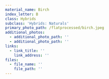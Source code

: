 ```yaml
---
material_name: Birch
index_letter: B
class: Hybrids
subclass: 'Hybrids: Naturals'
primary_photo_path: /flatprocessed/birch.jpeg
additional_photos:
  - additional_photo_path: ''
  - additional_photo_path: ''
links:
  - link_title: ''
    link_address: ''
files:
  - file_name: ''
    file_path: ''
---
```


